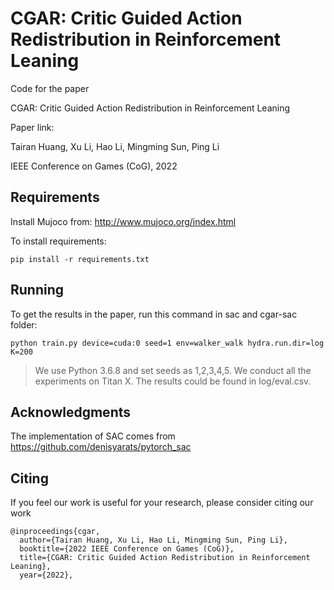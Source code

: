 # CGAR: Critic Guided Action Redistribution in Reinforcement Leaning

Code for the paper

CGAR: Critic Guided Action Redistribution in Reinforcement Leaning

Paper link:

Tairan Huang, Xu Li, Hao Li, Mingming Sun, Ping Li

IEEE Conference on Games (CoG), 2022

## Requirements
Install Mujoco from: http://www.mujoco.org/index.html

To install requirements:

```setup
pip install -r requirements.txt
```

## Running

To get the results in the paper, run this command in sac and cgar-sac folder:

```train
python train.py device=cuda:0 seed=1 env=walker_walk hydra.run.dir=log K=200
```

>We use Python 3.6.8 and set seeds as 1,2,3,4,5. We conduct all the experiments on Titan X. The results could be found in log/eval.csv.

## Acknowledgments

The implementation of SAC comes from https://github.com/denisyarats/pytorch_sac

## Citing

If you feel our work is useful for your research, please consider citing our work

```
@inproceedings{cgar,
  author={Tairan Huang, Xu Li, Hao Li, Mingming Sun, Ping Li},
  booktitle={2022 IEEE Conference on Games (CoG)}, 
  title={CGAR: Critic Guided Action Redistribution in Reinforcement Leaning}, 
  year={2022},
```
